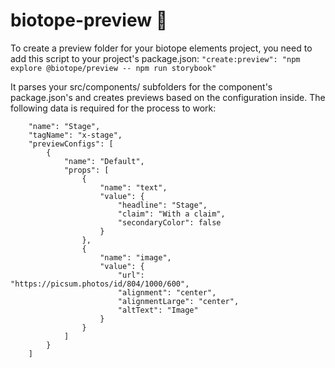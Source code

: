 # biotope-preview 🌻 

To create a preview folder for your biotope elements project, you need to add this script to your project's package.json: `"create:preview": "npm explore @biotope/preview -- npm run storybook"`

It parses your src/components/ subfolders for the component's package.json's and creates previews based on the configuration inside.
The following data is required for the process to work:

```
    "name": "Stage",
    "tagName": "x-stage",
    "previewConfigs": [
        {
            "name": "Default",
            "props": [
                {
                    "name": "text",
                    "value": {
                        "headline": "Stage",
                        "claim": "With a claim",
                        "secondaryColor": false
                    }
                },
                {
                    "name": "image",
                    "value": {
                        "url": "https://picsum.photos/id/804/1000/600",
                        "alignment": "center",
                        "alignmentLarge": "center",
                        "altText": "Image"
                    }
                }
            ]
        }
    ]
  ```
